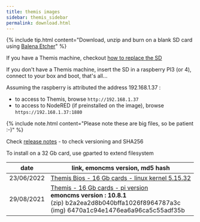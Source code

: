 ```yaml
---
title: themis images
sidebar: themis_sidebar
permalink: download.html
---
```

{% include tip.html content="Download, unzip and burn on a blank SD card using [Balena Etcher](https://www.balena.io/etcher)" %}

If you have a Themis machine, checkout [how to replace the SD](Themis_change_SD) 

If you don't have a Themis machine, insert the SD in a raspberry PI3 (or 4), connect to your box and boot, that's all...

Assuming the raspberry is attributed the address 192.168.1.37 :
- to access to Themis, browse `http://192.168.1.37`
- to access to NodeRED (if preinstalled on the image), browse `https://192.168.1.37:1880`

{% include note.html content="Please note these are big files, so be patient :-)" %}

Check [release notes](release_notes.txt) - to check versioning and SHA256

To install on a 32 Gb card, use gparted to extend filesystem

date | link, emoncms version, md5 hash
--|--
23/06/2022 | [Themis Bios - 16 Gb cards - linux kernel 5.15.32](https://drive.google.com/u/0/uc?id=1874vnJTrYKGkXykJvVuVlcXoWIYOKLQI&export=download) 
29/08/2021 | [Themis - 16 Gb cards - pi version](https://drive.google.com/uc?id=1SM9nP_75u8EXGqZST3VIVUsi-6czyYox&export=download) <br> **emoncms version : 10.8.1** <br> (zip) b2a2ea2d8b040bffa1026f8964787a3c <br> (img) 6470a1c94e1476ea6a96ca5c55adf35b
